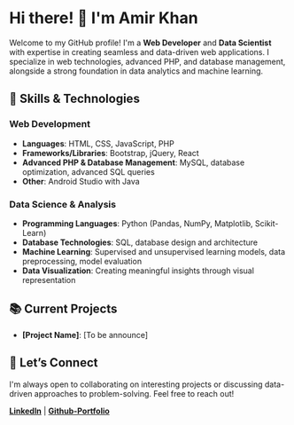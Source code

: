 # Hi there! 👋 I'm Amir Khan

Welcome to my GitHub profile! I'm a **Web Developer** and **Data Scientist** with expertise in creating seamless and data-driven web applications. I specialize in web technologies, advanced PHP, and database management, alongside a strong foundation in data analytics and machine learning.

## 🔧 Skills & Technologies

### Web Development
- **Languages**: HTML, CSS, JavaScript, PHP
- **Frameworks/Libraries**: Bootstrap, jQuery, React
- **Advanced PHP & Database Management**: MySQL, database optimization, advanced SQL queries
- **Other**: Android Studio with Java

### Data Science & Analysis
- **Programming Languages**: Python (Pandas, NumPy, Matplotlib, Scikit-Learn)
- **Database Technologies**: SQL, database design and architecture
- **Machine Learning**: Supervised and unsupervised learning models, data preprocessing, model evaluation
- **Data Visualization**: Creating meaningful insights through visual representation

## 📚 Current Projects

- **[Project Name]**: [To be announce]


## 🤝 Let’s Connect

I'm always open to collaborating on interesting projects or discussing data-driven approaches to problem-solving. Feel free to reach out!

**[LinkedIn](https://www.linkedin.com/in/amir-k-9a289a180/)** | **[Github-Portfolio](https://github.com/AmirKhan-Developer)**
